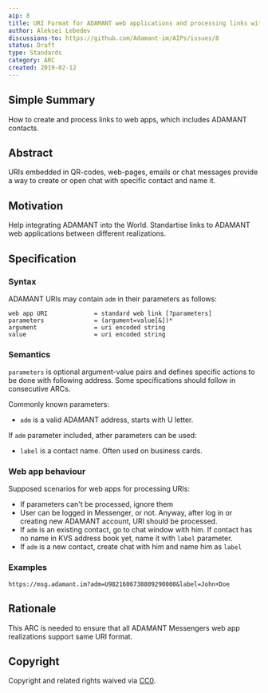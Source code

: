 ```yaml
---
aip: 8
title: URI Format for ADAMANT web applications and processing links with ADAMANT contacts
author: Aleksei Lebedev
discussions-to: https://github.com/Adamant-im/AIPs/issues/8
status: Draft
type: Standards
category: ARC
created: 2019-02-12
---
```


<!--You can leave these HTML comments in your merged AIP and delete the visible duplicate text guides, they will not appear and may be helpful to refer to if you edit it again. This is the suggested template for new AIPs. Note that an AIP number will be assigned by an editor. When opening a pull request to submit your AIP, please use an abbreviated title in the filename, `aip-draft_title_abbrev.md`. The title should be 44 characters or less.-->

## Simple Summary
How to create and process links to web apps, which includes ADAMANT contacts.

## Abstract
<!--A short (~200 word) description of the technical issue being addressed.-->
URIs embedded in QR-codes, web-pages, emails or chat messages provide a way to create or open chat with specific contact and name it.

## Motivation
<!--The motivation is critical for AIPs that want to change the protocol. It should clearly explain why the existing protocol specification is inadequate to address the problem that the AIP solves. AIP submissions without sufficient motivation may be rejected outright.-->
Help integrating ADAMANT into the World. Standartise links to ADAMANT web applications between different realizations. 

## Specification
<!--The technical specification should describe the syntax and semantics of any new feature. The specification should be detailed enough to allow competing, interoperable implementations for different platforms.-->
### Syntax
ADAMANT URIs may contain `adm` in their parameters as follows:
```
web app URI             = standard web link [?parameters]
parameters              = (argument=value[&])*
argument                = uri encoded string
value                   = uri encoded string
```

### Semantics

`parameters` is optional argument-value pairs and defines specific actions to be done with following address. Some specifications should follow in consecutive ARCs.

Commonly known parameters:
- `adm` is a valid ADAMANT address, starts with U letter.

If `adm` parameter included, ather parameters can be used:
- `label` is a contact name. Often used on business cards.

### Web app behaviour
Supposed scenarios for web apps for processing URIs:
- If parameters can't be processed, ignore them
- User can be logged in Messenger, or not. Anyway, after log in or creating new ADAMANT account, URI should be processed.
- If `adm` is an existing contact, go to chat window with him. If contact has no name in KVS address book yet, name it with `label` parameter.
- If `adm` is a new contact, create chat with him and name him as `label`

### Examples
```
https://msg.adamant.im?adm=U9821606738809290000&label=John+Doe
```

## Rationale
<!--The rationale fleshes out the specification by describing what motivated the design and why particular design decisions were made. It should describe alternate designs that were considered and related work, e.g. how the feature is supported in other languages. The rationale may also provide evidence of consensus within the community, and should discuss important objections or concerns raised during discussion.-->
This ARC is needed to ensure that all ADAMANT Messengers web app realizations support same URI format.


## Copyright
Copyright and related rights waived via [CC0](https://creativecommons.org/publicdomain/zero/1.0/).

